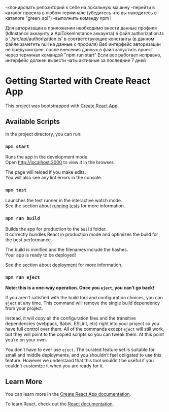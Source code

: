 -клонировать репозиторий к себе на локальную машину
-перейти в каталог проекта в любом терминале (убедитесь что вы находитесь в каталоге "green_api")
-выполнить команду npm i

Для авторизации в приложении необходимо внести данные профиля (IdInstance аккаунту и ApiTokenInstance аккаунта) в файл authorization.ts в './src/api/authorization.ts' в соответствующие константы (в данном файле заметить null на данные с профиля)
Веб интерфейс авторизации не предусмотрен. 
после внесения данных в файл запустить проект через терминал командой "npm run start"
Если все работает исправно, интерфейс должен вывести чаты активные за последние 7 дней


# Getting Started with Create React App

This project was bootstrapped with [Create React App](https://github.com/facebook/create-react-app).

## Available Scripts

In the project directory, you can run:

### `npm start`

Runs the app in the development mode.\
Open [http://localhost:3000](http://localhost:3000) to view it in the browser.

The page will reload if you make edits.\
You will also see any lint errors in the console.

### `npm test`

Launches the test runner in the interactive watch mode.\
See the section about [running tests](https://facebook.github.io/create-react-app/docs/running-tests) for more information.

### `npm run build`

Builds the app for production to the `build` folder.\
It correctly bundles React in production mode and optimizes the build for the best performance.

The build is minified and the filenames include the hashes.\
Your app is ready to be deployed!

See the section about [deployment](https://facebook.github.io/create-react-app/docs/deployment) for more information.

### `npm run eject`

**Note: this is a one-way operation. Once you `eject`, you can’t go back!**

If you aren’t satisfied with the build tool and configuration choices, you can `eject` at any time. This command will remove the single build dependency from your project.

Instead, it will copy all the configuration files and the transitive dependencies (webpack, Babel, ESLint, etc) right into your project so you have full control over them. All of the commands except `eject` will still work, but they will point to the copied scripts so you can tweak them. At this point you’re on your own.

You don’t have to ever use `eject`. The curated feature set is suitable for small and middle deployments, and you shouldn’t feel obligated to use this feature. However we understand that this tool wouldn’t be useful if you couldn’t customize it when you are ready for it.

## Learn More

You can learn more in the [Create React App documentation](https://facebook.github.io/create-react-app/docs/getting-started).

To learn React, check out the [React documentation](https://reactjs.org/).
